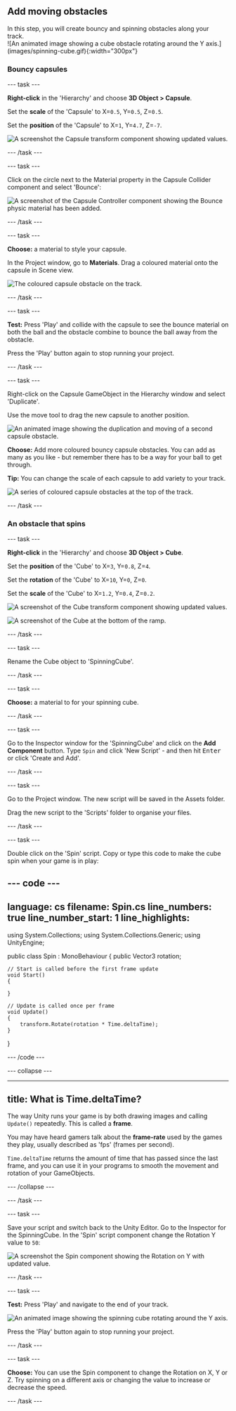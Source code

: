 ## Add moving obstacles 

<div style="display: flex; flex-wrap: wrap">
<div style="flex-basis: 200px; flex-grow: 1; margin-right: 15px;">
In this step, you will create bouncy and spinning obstacles along your track.
</div>
<div>
![An animated image showing a cube obstacle rotating around the Y axis.](images/spinning-cube.gif){:width="300px"}
</div>
</div>

### Bouncy capsules

--- task ---

**Right-click** in the 'Hierarchy' and choose **3D Object > Capsule**.

Set the **scale** of the 'Capsule' to X=`0.5`, Y=`0.5`, Z=`0.5`.

Set the **position** of the 'Capsule' to X=`1`, Y=`4.7`, Z=`-7`.

![A screenshot the Capsule transform component showing updated values.](images/capsule-transform.png)

--- /task ---

--- task ---

Click on the circle next to the Material property in the Capsule Collider component and select 'Bounce':

![A screenshot of the Capsule Controller component showing the Bounce physic material has been added.](images/capsule-bounce.png)

--- /task ---

--- task ---

**Choose:** a material to style your capsule. 

In the Project window, go to **Materials**. Drag a coloured material onto the capsule in Scene view.   

![The coloured capsule obstacle on the track.](images/capsule-track.png)

--- /task ---

--- task ---

**Test:** Press 'Play' and collide with the capsule to see the bounce material on both the ball and the obstacle combine to bounce the ball away from the obstacle. 

Press the 'Play' button again to stop running your project. 

--- /task ---

--- task ---

Right-click on the Capsule GameObject in the Hierarchy window and select 'Duplicate'.

Use the move tool to drag the new capsule to another position. 

![An animated image showing the duplication and moving of a second capsule obstacle.](images/multiple-capsules.gif)

**Choose:** Add more coloured bouncy capsule obstacles. You can add as many as you like - but remember there has to be a way for your ball to get through.

**Tip:** You can change the scale of each capsule to add variety to your track.

![A series of coloured capsule obstacles at the top of the track.](images/multiple-capsules.png)

--- /task ---

### An obstacle that spins

--- task ---

**Right-click** in the 'Hierarchy' and choose **3D Object > Cube**.

Set the **position** of the 'Cube' to X=`3`, Y=`0.8`, Z=`4`.

Set the **rotation** of the 'Cube' to X=`10`, Y=`0`, Z=`0`.

Set the **scale** of the 'Cube' to X=`1.2`, Y=`0.4`, Z=`0.2`.

![A screenshot of the Cube transform component showing updated values.](images/spinning-cube-properties.png)

![A screenshot of the Cube at the bottom of the ramp.](images/spin-location.png)

--- /task ---

--- task ---

Rename the Cube object to 'SpinningCube'.

--- /task ---

--- task ---

**Choose:** a material to for your spinning cube. 

--- /task ---

--- task ---

Go to the Inspector window for the 'SpinningCube' and click on the **Add Component** button. Type `Spin` and  click 'New Script' - and then hit <kbd>Enter</kbd> or click 'Create and Add'.

--- /task ---

--- task ---

Go to the Project window. The new script will be saved in the Assets folder.

Drag the new script to the 'Scripts' folder to organise your files.

--- /task ---

--- task ---

Double click on the 'Spin' script. Copy or type this code to make the cube spin when your game is in play:

--- code ---
---
language: cs
filename: Spin.cs
line_numbers: true
line_number_start: 1
line_highlights:
---

using System.Collections;
using System.Collections.Generic;
using UnityEngine;

public class Spin : MonoBehaviour
{
    public Vector3 rotation;

    // Start is called before the first frame update
    void Start()
    {
       
    }

    // Update is called once per frame
    void Update()
    {
        transform.Rotate(rotation * Time.deltaTime); 
    }
}

--- /code ---

--- collapse ---

---
title: What is Time.deltaTime?
---

The way Unity runs your game is by both drawing images and calling `Update()` repeatedly. This is called a **frame**. 

You may have heard gamers talk about the **frame-rate** used by the games they play, usually described as 'fps' (frames per second).

`Time.deltaTime` returns the amount of time that has passed since the last frame, and you can use it in your programs to smooth the movement and rotation of your GameObjects.

--- /collapse ---

--- /task ---

--- task ---

Save your script and switch back to the Unity Editor. Go to the Inspector for the SpinningCube. In the 'Spin' script component change the Rotation Y value to `50`: 

![A screenshot the Spin component showing the Rotation on Y with updated value.](images/y-rotation.png)

--- /task ---

--- task ---

**Test:** Press 'Play' and navigate to the end of your track. 

![An animated image showing the spinning cube rotating around the Y axis.](images/spinning-cube.gif)

Press the 'Play' button again to stop running your project. 

--- /task ---

--- task ---

**Choose:** You can use the Spin component to change the Rotation on X, Y or Z. Try spinning on a different axis or changing the value to increase or decrease the speed. 

--- /task ---
